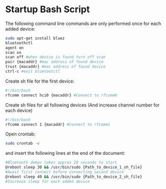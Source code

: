 # Startup Bash Script

The following command line commands are only performed once for each added device:
```bash
sudo apt-get install bluez
bluetoothctl
agent on
scan on
scan off #when device is found turn off scan
pair {macaddr} #mac address of found device
trust {macaddr} #mac address of found device
ctrl-c #exit bluetootctl
```

Create sh file for the first device:
```bash
#!/bin/bash
rfcomm connect hci0 {macaddr} #Connect to rfcomm0
```

Create sh files for all following devices (And increase channel number for each device)
```bash
#!/bin/bash
rfcomm connect 1 {macaddr} #Connect to rfcomm1
```


Open crontab: 
```bash
sudo crontab -e
```
and insert the following lines at the end of the document:

```bash
#Bluetooth demon takes approx 20 seconds to start
@reboot sleep 30 && /usr/bin/sudo {Path_to_device_1_sh_file}
#Await first connect before connecting second device
@reboot sleep 40 && /usr/bin/sudo {Path_to_device_2_sh_file}
#Increase sleep for each added device
```
